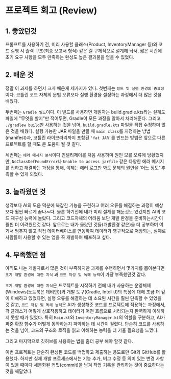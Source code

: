 ﻿# 프로젝트 회고 (Review)

## 1. 좋았던것

프롬프트를 사용하기 전, 미리 사용할 클래스(Product, InventoryManager 등)와 코드 실행 시 출력 구조(최종 보고서 형식) 같은 걸 구체적으로 설계해 놔서, 짧은 시간에 초기 요구 사항을 모두 만족하는 완성도 높은 결과물을 얻을 수 있었다.

## 2. 배운 것

정말 이 과제를 하면서 크게 배운게 세가지가 있다.
첫번째는 `빌드 및 실행 환경의 중요성`이다. 코틀린 코드 자체의 문법 오류보다 실행 환경을 설정하는 과정에서 더 많은 것을 배웠다.  

두번째는 `Gradle 빌드`이다. 이 빌드를 사용하면 개발자는 build.gradle.kts라는 설계도 파일에 "무엇을 할지"만 적어두면, Gradle이 모든 과정을 알아서 처리해준다.
그리고 `./gradlew build`만 사용하는 것을 넘어, `build.gradle.kts` 파일을 직접 수정하며 많은 것을 배웠다. 실행 가능한 JAR 파일을 만들 때 `main class`를 지정하는 방법(manifest)과, 코틀린 라이브러리까지 포함된 `'fat JAR'`를 만드는 방법은 앞으로 다른 프로젝트를 할 때도 큰 도움이 될 것 같다.

세번째는 `에러 메시지 분석`이다 인텔리제이를 처음 사용하며 원인 모를 오류에 당황했지만, `NoClassDefFoundError`나 `Unable to access jarfile` 같은 다양한 에러 메시지를 접하고 해결하는 과정을 통해, 이제는 에러 로그만 봐도 문제의 원인을 '어느 정도' 추측할 수 있게 되었다.


## 3. 놀라웠던 것

생각보다 AI의 도움 덕분에 복잡한 기능을 구현하고 여러 오류를 해결하는 
과정이 예상보다 훨씬 빠르게 끝나ㅆ다. 물론 하기전에 내가 미리 설계를 해둔것도 있겠지만 AI의 코드 재구성 능력에 놀랐다.
그리고 코드자체의 어려움 보단 개발 환경을 준비하는시간이 훨씬 더 어려웠던것 같다. 앞으로는 내가 몰랐던 것들(개발환경 같은)을 더 공부하며 여기서 멈추지 않고 직접 데이터베이스를 연동하여 데이터가 영구적으로 저장되는, 실제로 사람들이 사용할 수 있는 앱을 꼭 개발하여 배포하고 싶다.
## 4. 부족했던 점 

아직도 나는 개발자로서 많은 것이 부족하지만 과제를 수행하면서 몇가지를 뽑아본다면
`초기 개발 환경에 대한 지식` 과 `코드 작성 및 독해 능력`이 가장 부족했던것 같다.

`초기 개발 환경에 대한 지식`은 프로젝트를 시작하기 전에 내가 사용하는 운영체제(Windows(노트북은 데비안))와 개발 도구(Gradle, IntelliJ)의 특성에 대해 조금 더 깊이 이해하고 있었다면, 실행 오류를 해결하는 데 소요된 시간을 훨씬 단축할 수 있었을 것 같고,
`코드 작성 및 독해 능력`은 AI가 생성해준 코드를 프로젝트에 적용하는 과정에서, 각 클래스가 어떻게 상호작용하고 데이터가 어떤 흐름으로 처리되는지 완벽하게 이해하지 못할 때가 있었다. 특히 `Main.kt`와 `InventoryManager.kt`의 역할을 구분하고, AI가 짜준 
확장 함수가 어떻게 동작하는지 파악하는 데 시간이 걸렸다. 단순히 코드를 사용하는 것을 넘어, 코드의 구조와 로직을 읽고 이해하는 능력을 더 키울 필요성을 느꼈다.

그리고 마지막으로 깃허브를 사용하는 법을 좀더 공부 해야 할것 같다.

이번 프로젝트는 단순히 완성된 코드를 백업하고 제출하는 용도로만 Git과 GitHub를 활용했다. 하지만 실제 개발 프로세스에서는 기능 추가, 버그 수정 등 의미 있는 변경 사항이 있을 때마다 세분화된 커밋(commit)을 남겨 작업 기록을 관리하는 것이 중요하다는 것을 깨달았다.

